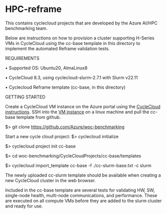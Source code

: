 # HPC-reframe

This contains cyclecloud projects that are developed by the Azure AI/HPC benchmarking team.

Below are instructions on how to provision a cluster supporting H-Series VMs in CycleCloud using the cc-base template in this directory to implement the automated Reframe validation tests.

REQUIREMENTS

•	Supported OS:  Ubuntu20, AlmaLinux8

•	CycleCloud 8.3, using cyclecloud-slurm-2.7.1 with Slurm v22.11

•	Cyclecloud Reframe template (cc-base, in this directory)

GETTING STARTED

Create a CycleCloud VM instance on the Azure portal using the [CycleCloud instructions](https://learn.microsoft.com/en-us/azure/cyclecloud/qs-install-marketplace?view=cyclecloud-8).
SSH into the [VM instance](https://learn.microsoft.com/en-us/azure/cyclecloud/qs-install-marketplace?view=cyclecloud-8#log-into-the-cyclecloud-application-server) on a linux machine and pull the cc-base template from github.

   $> git clone https://github.com/Azure/woc-benchmarking

Start a new cycle cloud project:
   $> cyclecloud initialize
   
   $> cyclecloud project init cc-base

   $> cd woc-benchmarking/CycleCloudProjects/cc-base/templates
   
   $> cyclecloud import_template cc-base -f ./cc-slurm-base.txt -c slurm

The newly uploaded cc-slurm template should be available when creating a new CycleCloud cluster in the web browser.

Included in the cc-base template are several tests for validating HW, SW, single-node health, multi-node communications, and performance. These are executed on all compute VMs before they are added to the slurm cluster and ready for use.
